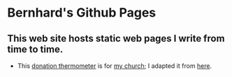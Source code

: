 # Bernhard's Github Pages
## This web site hosts static web pages I write from time to time.
- This [donation thermometer](dona.html) is for [my
  church](https://www.kirche-ploen.de/); I adapted it from [here](https://github.com/RayHyde/thermometer).
